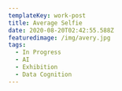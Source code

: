 ```yaml
---
templateKey: work-post
title: Average Selfie
date: 2020-08-20T02:42:55.588Z
featuredimage: /img/avery.jpg
tags:
  - In Progress
  - AI
  - Exhibition
  - Data Cognition
---
```

